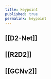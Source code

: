 ```yaml
---
title: keypoint
published: true
permalink: keypoint
---
```


## [[D2-Net]]
## [[R2D2]]
## [[GCNv2]]
##
